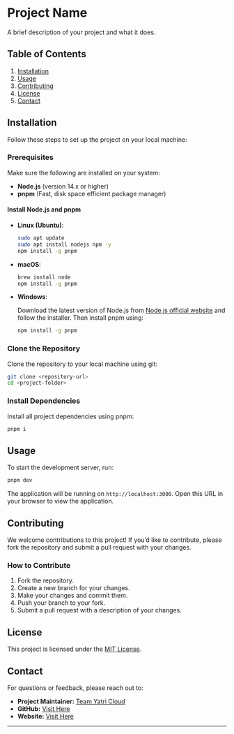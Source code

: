 # Project Name

A brief description of your project and what it does.

## Table of Contents

1. [Installation](#installation)
2. [Usage](#usage)
3. [Contributing](#contributing)
4. [License](#license)
5. [Contact](#contact)

## Installation

Follow these steps to set up the project on your local machine:

### Prerequisites

Make sure the following are installed on your system:

- **Node.js** (version 14.x or higher)
- **pnpm** (Fast, disk space efficient package manager)

#### Install Node.js and pnpm

- **Linux (Ubuntu)**:

    ```bash
    sudo apt update
    sudo apt install nodejs npm -y
    npm install -g pnpm
    ```

- **macOS**:

    ```bash
    brew install node
    npm install -g pnpm
    ```

- **Windows**:

    Download the latest version of Node.js from [Node.js official website](https://nodejs.org) and follow the installer. Then install pnpm using:

    ```bash
    npm install -g pnpm
    ```

### Clone the Repository

Clone the repository to your local machine using git:

```bash
git clone <repository-url>
cd <project-folder>
```

### Install Dependencies

Install all project dependencies using pnpm:

```bash
pnpm i
```

## Usage

To start the development server, run:

```bash
pnpm dev
```

The application will be running on `http://localhost:3000`. Open this URL in your browser to view the application.

## Contributing

We welcome contributions to this project! If you’d like to contribute, please fork the repository and submit a pull request with your changes. 

### How to Contribute

1. Fork the repository.
2. Create a new branch for your changes.
3. Make your changes and commit them.
4. Push your branch to your fork.
5. Submit a pull request with a description of your changes.

## License

This project is licensed under the [MIT License](LICENSE).

## Contact

For questions or feedback, please reach out to:

- **Project Maintainer:** [Team Yatri Cloud](mailto:info@example.com)
- **GitHub:** [Visit Here](https://github.com/yatricloud)
- **Website:** [Visit Here](https://yatricloud.com)

---
